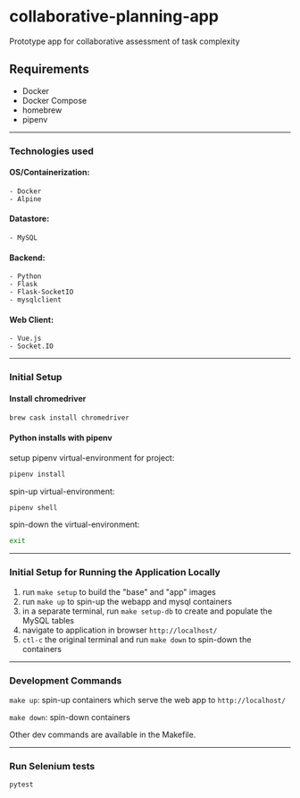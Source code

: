 

# collaborative-planning-app

Prototype app for collaborative assessment of task complexity


## Requirements
- Docker
- Docker Compose
- homebrew
- pipenv


---


### Technologies used

#### OS/Containerization:
	- Docker
	- Alpine

#### Datastore:
	- MySQL

#### Backend:
	- Python
	- Flask
	- Flask-SocketIO
	- mysqlclient

#### Web Client:
	- Vue.js
	- Socket.IO


---


### Initial Setup

#### Install chromedriver

```sh
brew cask install chromedriver
```

#### Python installs with pipenv

setup pipenv virtual-environment for project:    
```sh
pipenv install
```

spin-up virtual-environment:
```sh
pipenv shell
```

spin-down the virtual-environment:
```sh
exit
```


---


### Initial Setup for Running the Application Locally

1. run `make setup` to build the "base" and "app" images
2. run `make up` to spin-up the webapp and mysql containers
3. in a separate terminal, run `make setup-db` to create and populate the MySQL tables
4. navigate to application in browser `http://localhost/`
5. `ctl-c` the original terminal and run `make down` to spin-down the containers


---


### Development Commands

`make up`: spin-up containers which serve the web app to `http://localhost/`

`make down`: spin-down containers

Other dev commands are available in the Makefile.


---


### Run Selenium tests

```sh
pytest
```
